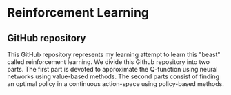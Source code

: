 # Reinforcement Learning

## GitHub repository
This GitHub repository represents my learning attempt to learn this "beast" called reinforcement learning. We divide this Github repository into two parts. The first part is devoted to approximate the Q-function using neural networks using value-based methods. The second parts consist of finding an optimal policy in a continuous action-space using policy-based methods. 
